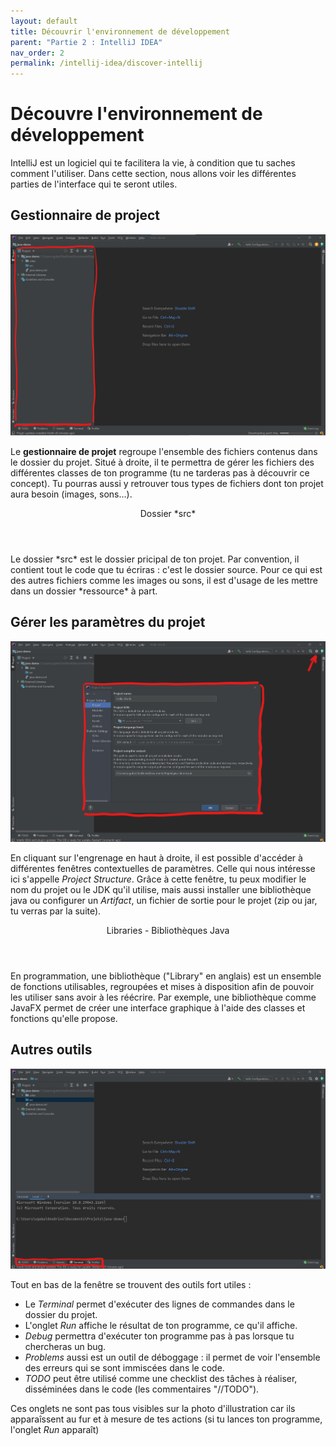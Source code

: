 ```yaml
---
layout: default
title: Découvrir l'environnement de développement
parent: "Partie 2 : IntelliJ IDEA"
nav_order: 2
permalink: /intellij-idea/discover-intellij
---
```


# Découvre l'environnement de développement

IntelliJ est un logiciel qui te facilitera la vie, à condition que tu saches comment l'utiliser. Dans cette section, nous allons voir les différentes parties de l'interface qui te seront utiles.

## Gestionnaire de project

![Fenêtre de démarrage IntelliJ](../assets/intellij-ui1.png)

Le **gestionnaire de projet** regroupe l'ensemble des fichiers contenus dans le dossier du projet. Situé à droite, il te permettra de gérer les fichiers des différentes classes de ton programme (tu ne tarderas pas à découvrir ce concept). Tu pourras aussi y retrouver tous types de fichiers dont ton projet aura besoin (images, sons...).

<div class="Note">
  <header>Dossier *src*</header>
  <p>
    Le dossier *src* est le dossier pricipal de ton projet. Par convention, il contient tout le code que tu écriras : c'est le dossier source. Pour ce qui est des autres fichiers comme les images ou sons, il est d'usage de les mettre dans un dossier *ressource* à part.
  </p>
</div>

## Gérer les paramètres du projet

![Fenêtre de paramètres projet](../assets/intellij-ui2.png)

En cliquant sur l'engrenage en haut à droite, il est possible d'accéder à différentes fenêtres contextuelles de paramètres. Celle qui nous intéresse ici s'appelle *Project Structure*. Grâce à cette fenêtre, tu peux modifier le nom du projet ou le JDK qu'il utilise, mais aussi installer une bibliothèque java ou configurer un *Artifact*, un fichier de sortie pour le projet (zip ou jar, tu verras par la suite).

<div class="Note">
  <header>Libraries - Bibliothèques Java</header>
  <p>
    En programmation, une bibliothèque ("Library" en anglais) est un ensemble de fonctions utilisables, regroupées et mises à disposition afin de pouvoir les utiliser sans avoir à les réécrire. Par exemple, une bibliothèque comme JavaFX permet de créer une interface graphique à l'aide des classes et fonctions qu'elle propose.
  </p>
</div>

## Autres outils

![Fenêtre de paramètres projet](../assets/intellij-ui3.png)

Tout en bas de la fenêtre se trouvent des outils fort utiles :
* Le *Terminal* permet d'exécuter des lignes de commandes dans le dossier du projet.
* L'onglet *Run* affiche le résultat de ton programme, ce qu'il affiche.
* *Debug* permettra d'exécuter ton programme pas à pas lorsque tu chercheras un bug.
* *Problems* aussi est un outil de déboggage : il permet de voir l'ensemble des erreurs qui se sont immiscées dans le code.
* *TODO* peut être utilisé comme une checklist des tâches à réaliser, disséminées dans le code (les commentaires "//TODO").


Ces onglets ne sont pas tous visibles sur la photo d'illustration car ils apparaîssent au fur et à mesure de tes actions (si tu lances ton programme, l'onglet *Run* apparaît)
